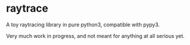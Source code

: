 # raytrace
A toy raytracing library in pure python3, compatible with pypy3.

Very much work in progress, and not meant for anything at all serious yet.

